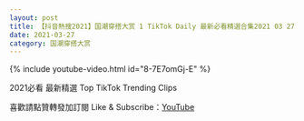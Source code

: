 ```yaml
---
layout: post
title: 【抖音熱搜2021】国潮穿搭大赏 1 TikTok Daily 最新必看精選合集2021 03 27
date: 2021-03-27
category: 国潮穿搭大赏
---
```


{% include youtube-video.html id="8-7E7omGj-E" %}

2021必看 最新精選 Top TikTok Trending Clips

喜歡請點贊轉發加訂閱 Like & Subscribe：[YouTube](https://www.youtube.com/channel/UCAoR7VcanIPd04uEq_GIylA/videos)

